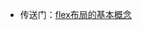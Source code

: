 - 传送门：[flex布局的基本概念](https://developer.mozilla.org/zh-CN/docs/Web/CSS/CSS_Flexible_Box_Layout/Basic_Concepts_of_Flexbox)
